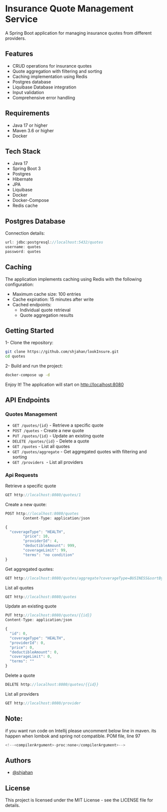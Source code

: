 # **Insurance Quote Management Service**

A Spring Boot application for managing insurance quotes from different providers.

## **Features**

- CRUD operations for insurance quotes
- Quote aggregation with filtering and sorting
- Caching implementation using Redis
- Postgres database
- Liquibase Database integration
- Input validation
- Comprehensive error handling

## **Requirements**

- Java 17 or higher
- Maven 3.6 or higher
- Docker

## **Tech Stack**

- Java 17
- Spring Boot 3
- Postgres
- Hibernate
- JPA
- Liquibase
- Docker
- Docker-Compose
- Redis cache


## **Postgres Database**

Connection details:

```jsx
url: jdbc:postgresql://localhost:5432/quotes
username: quotes
password: quotes
```

## **Caching**

The application implements caching using Redis with the following configuration:

- Maximum cache size: 100 entries
- Cache expiration: 15 minutes after write
- Cached endpoints:
  - Individual quote retrieval
  - Quote aggregation results


## **Getting Started**

1- Clone the repository:

```bash
git clone https://github.com/shjahan/lookInsure.git
cd quotes

```

2- Build and run the project:

```bash
docker-compose up -d
```

Enjoy It! The application will start on [http://localhost:8080](http://localhost:8080/)

## **API Endpoints**

### **Quotes Management**

- `GET /quotes/{id}` - Retrieve a specific quote
- `POST /quotes` - Create a new quote
- `PUT /quotes/{id}` - Update an existing quote
- `DELETE /quotes/{id}` - Delete a quote
- `GET /quotes` - List all quotes
- `GET /quotes/aggregate` - Get aggregated quotes with filtering and sorting
- `GET /providers`  - List all providers

### **Api Requests**

Retrieve a specific quote

```jsx
GET http://localhost:8080/quotes/1
```


Create a new quote:

```jsx
POST http://localhost:8080/quotes
        Content-Type: application/json

{
  "coverageType": "HEALTH",
        "price": 10,
        "providerId": 4,
        "deductibleAmount": 999,
        "coverageLimit": 99,
        "terms": "no condition"
}
```

Get aggregated quotes:

```jsx
GET http://localhost:8080/quotes/aggregate?coverageType=BUSINESS&sortBy=best
```
List all quotes

```jsx
GET http://localhost:8080/quotes
```

Update an existing quote
```jsx
PUT http://localhost:8080/quotes/{{id}}
Content-Type: application/json

{
  "id": 0,
  "coverageType": "HEALTH",
  "providerId": 0,
  "price": 0,
  "deductibleAmount": 0,
  "coverageLimit": 0,
  "terms": ""
}
```
Delete a quote
```jsx
DELETE http://localhost:8080/quotes/{{id}}
```
List all providers
```jsx
GET http://localhost:8080/provider
```
## Note:

if you want run code on Intellij please uncomment below line in maven. its happen when lombok and spring not
compatible.
POM file, line 97
```jsx
<!--<compilerArgument>-proc:none</compilerArgument>-->
```

## **Authors**

- [@shjahan](https://github.com/shjahan)

## **License**

This project is licensed under the MIT License - see the LICENSE file for details.
